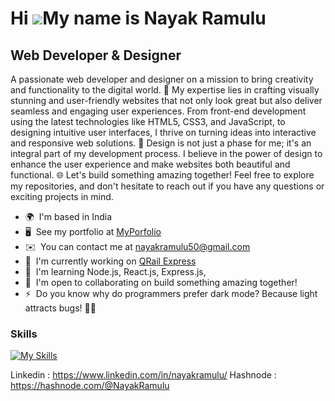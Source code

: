 Hi ![](https://user-images.githubusercontent.com/18350557/176309783-0785949b-9127-417c-8b55-ab5a4333674e.gif)My name is Nayak Ramulu
====================================================================================================================================

Web Developer & Designer
------------------------

A passionate web developer and designer on a mission to bring creativity and functionality to the digital world. 🚀 My expertise lies in crafting visually stunning and user-friendly websites that not only look great but also deliver seamless and engaging user experiences. From front-end development using the latest technologies like HTML5, CSS3, and JavaScript, to designing intuitive user interfaces, I thrive on turning ideas into interactive and responsive web solutions. 🎨 Design is not just a phase for me; it's an integral part of my development process. I believe in the power of design to enhance the user experience and make websites both beautiful and functional. 🌐 Let's build something amazing together! Feel free to explore my repositories, and don't hesitate to reach out if you have any questions or exciting projects in mind.

* 🌍  I'm based in India
* 🖥️  See my portfolio at [MyPorfolio](http://nayakramulu50.github.io/NayakPortfolio/)
* ✉️  You can contact me at [nayakramulu50@gmail.com](mailto:nayakramulu50@gmail.com)
* 🚀  I'm currently working on [QRail Express](http://nayakramulu.my.canva.site/qrail-express)
* 🧠  I'm learning Node.js, React.js, Express.js,
* 🤝  I'm open to collaborating on build something amazing together!
* ⚡  Do you know why do programmers prefer dark mode? Because light attracts bugs! 🐛😄

### Skills

[![My Skills](https://skillicons.dev/icons?i=html,css,javascript,python,postgresql,git,mysql,node,bootstrap,jquery,express,mongodb,react&perline=3)](https://skillicons.dev)

Linkedin : https://www.linkedin.com/in/nayakramulu/
Hashnode : https://hashnode.com/@NayakRamulu

